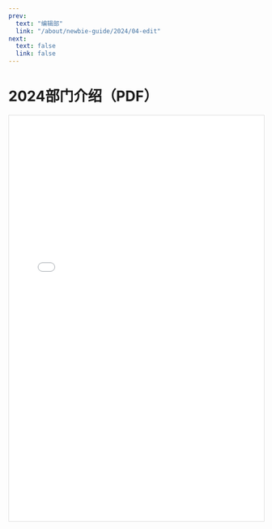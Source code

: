 ```yaml
---
prev:
  text: "编辑部"
  link: "/about/newbie-guide/2024/04-edit"
next:
  text: false
  link: false
---
```


# 2024部门介绍（PDF）

<iframe 
  src="/pdfjs/web/viewer.html?file=/2024漫协部门介绍.pdf" 
  width="100%" 
  height="800px" 
  style="border: 1px solid #ddd;">
</iframe>